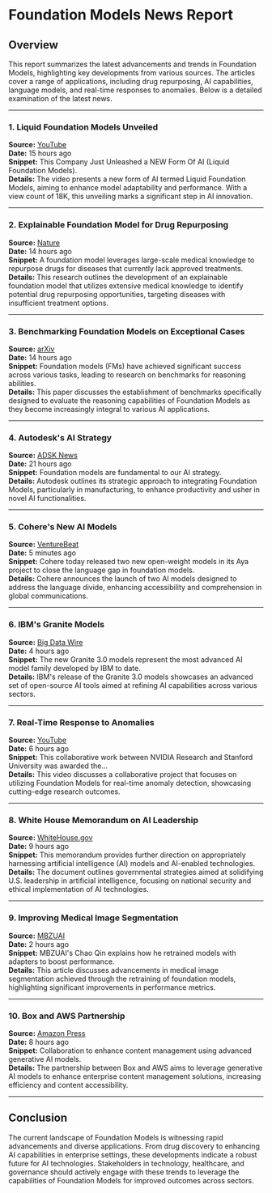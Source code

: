 # Foundation Models News Report

## Overview
This report summarizes the latest advancements and trends in Foundation Models, highlighting key developments from various sources. The articles cover a range of applications, including drug repurposing, AI capabilities, language models, and real-time responses to anomalies. Below is a detailed examination of the latest news.

---

### 1. **Liquid Foundation Models Unveiled**  
**Source:** [YouTube](https://www.youtube.com/watch?v=FsFvDHSgG_s)  
**Date:** 15 hours ago  
**Snippet:** This Company Just Unleashed a NEW Form Of AI (Liquid Foundation Models).  
**Details:** The video presents a new form of AI termed Liquid Foundation Models, aiming to enhance model adaptability and performance. With a view count of 18K, this unveiling marks a significant step in AI innovation.

---

### 2. **Explainable Foundation Model for Drug Repurposing**  
**Source:** [Nature](https://www.nature.com/articles/s41591-024-03333-8)  
**Date:** 14 hours ago  
**Snippet:** A foundation model leverages large-scale medical knowledge to repurpose drugs for diseases that currently lack approved treatments.  
**Details:** This research outlines the development of an explainable foundation model that utilizes extensive medical knowledge to identify potential drug repurposing opportunities, targeting diseases with insufficient treatment options.

---

### 3. **Benchmarking Foundation Models on Exceptional Cases**  
**Source:** [arXiv](https://arxiv.org/abs/2410.18001)  
**Date:** 14 hours ago  
**Snippet:** Foundation models (FMs) have achieved significant success across various tasks, leading to research on benchmarks for reasoning abilities.  
**Details:** This paper discusses the establishment of benchmarks specifically designed to evaluate the reasoning capabilities of Foundation Models as they become increasingly integral to various AI applications.

---

### 4. **Autodesk's AI Strategy**  
**Source:** [ADSK News](https://adsknews.autodesk.com/en/views/autodesk-ai-strategy/)  
**Date:** 21 hours ago  
**Snippet:** Foundation models are fundamental to our AI strategy.  
**Details:** Autodesk outlines its strategic approach to integrating Foundation Models, particularly in manufacturing, to enhance productivity and usher in novel AI functionalities.

---

### 5. **Cohere's New AI Models**  
**Source:** [VentureBeat](https://venturebeat.com/ai/cohere-launches-new-ai-models-to-bridge-global-language-divide/)  
**Date:** 5 minutes ago  
**Snippet:** Cohere today released two new open-weight models in its Aya project to close the language gap in foundation models.  
**Details:** Cohere announces the launch of two AI models designed to address the language divide, enhancing accessibility and comprehension in global communications.

---

### 6. **IBM's Granite Models**  
**Source:** [Big Data Wire](https://www.bigdatawire.com/2024/10/24/ibm-unveils-new-open-source-granite-models-to-enhance-ai-capabilities/)  
**Date:** 4 hours ago  
**Snippet:** The new Granite 3.0 models represent the most advanced AI model family developed by IBM to date.  
**Details:** IBM's release of the Granite 3.0 models showcases an advanced set of open-source AI tools aimed at refining AI capabilities across various sectors.

---

### 7. **Real-Time Response to Anomalies**  
**Source:** [YouTube](https://www.youtube.com/watch?v=TSC_mVH5abI)  
**Date:** 6 hours ago  
**Snippet:** This collaborative work between NVIDIA Research and Stanford University was awarded the...  
**Details:** This video discusses a collaborative project that focuses on utilizing Foundation Models for real-time anomaly detection, showcasing cutting-edge research outcomes.

---

### 8. **White House Memorandum on AI Leadership**  
**Source:** [WhiteHouse.gov](https://www.whitehouse.gov/briefing-room/presidential-actions/2024/10/24/memorandum-on-advancing-the-united-states-leadership-in-artificial-intelligence-harnessing-artificial-intelligence-to-fulfill-national-security-objectives-and-fostering-the-safety-security/)  
**Date:** 9 hours ago  
**Snippet:** This memorandum provides further direction on appropriately harnessing artificial intelligence (AI) models and AI-enabled technologies.  
**Details:** The document outlines governmental strategies aimed at solidifying U.S. leadership in artificial intelligence, focusing on national security and ethical implementation of AI technologies.

---

### 9. **Improving Medical Image Segmentation**  
**Source:** [MBZUAI](https://mbzuai.ac.ae/news/improving-medical-image-segmentation-with-foundation-models/)  
**Date:** 2 hours ago  
**Snippet:** MBZUAI's Chao Qin explains how he retrained models with adapters to boost performance.  
**Details:** This article discusses advancements in medical image segmentation achieved through the retraining of foundation models, highlighting significant improvements in performance metrics.

---

### 10. **Box and AWS Partnership**  
**Source:** [Amazon Press](https://press.aboutamazon.com/2024/10/box-and-aws-partner-to-bring-powerful-generative-ai-models-and-capabilities-to-enterprise-content)  
**Date:** 8 hours ago  
**Snippet:** Collaboration to enhance content management using advanced generative AI models.  
**Details:** The partnership between Box and AWS aims to leverage generative AI models to enhance enterprise content management solutions, increasing efficiency and content accessibility.

---

## Conclusion
The current landscape of Foundation Models is witnessing rapid advancements and diverse applications. From drug discovery to enhancing AI capabilities in enterprise settings, these developments indicate a robust future for AI technologies. Stakeholders in technology, healthcare, and governance should actively engage with these trends to leverage the capabilities of Foundation Models for improved outcomes across sectors.